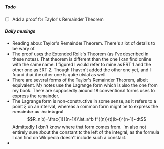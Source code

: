 ##### Todo
- [ ] Add a proof for Taylor's Remainder Theorem

##### Daily musings
- Reading about Taylor's Remainder Theorem. There's a lot of details to be wary of. 
- The proof uses the Extended Rolle's Theorem (as I've described in these notes). That theorem is different than the one I can find online with the same name. I figured I would refer to mine as ERT 1 and the other one as ERT 2. Though I haven't added the other one yet, and I found that the other one is quite trivial as well.
- There are several forms of the Taylor's Remainder Theorem, albeit equivalent. My notes use the Lagrange form which is also the one from my book. There are supposedly around 18 conventional forms uses to express the remainder. 
- The Lagrange form is non-constructive in some sense, as it refers to a point $\xi$ on an interval, whereas a common form might be to express the remainder as the integral $$R_n(b)=\frac{1}{(n-1)!}\int_a^b f^{(n)}(t)(b-t)^{n-1}~dt$$Admittedly I don't know where that form comes from. I'm also not entirely sure about the constant to the left of the integral, as the formula I can find on Wikipedia doesn't include such a constant.
- 